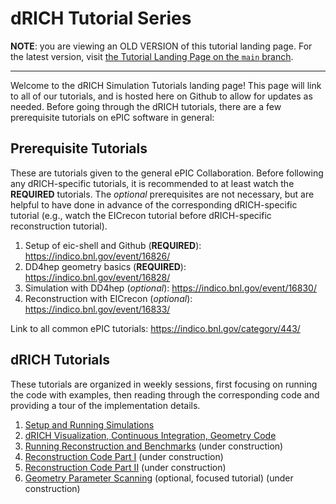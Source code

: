 dRICH Tutorial Series
=====================

**NOTE**: you are viewing an OLD VERSION of this tutorial landing page.
For the latest version, visit
[the Tutorial Landing Page on the `main` branch](https://github.com/eic/drich-dev/blob/main/doc/tutorials/README.md).

---

Welcome to the dRICH Simulation Tutorials landing page! This page will link
to all of our tutorials, and is hosted here on Github to allow for updates
as needed. Before going through the dRICH tutorials, there are a few
prerequisite tutorials on ePIC software in general:

Prerequisite Tutorials
----------------------
These are tutorials given to the general ePIC Collaboration. Before following
any dRICH-specific tutorials, it is recommended to at least watch the
**REQUIRED** tutorials. The _optional_ prerequisites are not necessary, but are
helpful to have done in advance of the corresponding dRICH-specific tutorial
(e.g., watch the EICrecon tutorial before dRICH-specific reconstruction
tutorial).

1. Setup of eic-shell and Github (**REQUIRED**): <https://indico.bnl.gov/event/16826/>
2. DD4hep geometry basics (**REQUIRED**): <https://indico.bnl.gov/event/16828/>
3. Simulation with DD4hep (_optional_): <https://indico.bnl.gov/event/16830/>
4. Reconstruction with EICrecon (_optional_): <https://indico.bnl.gov/event/16833/>

Link to all common ePIC tutorials: <https://indico.bnl.gov/category/443/>

dRICH Tutorials
---------------
These tutorials are organized in weekly sessions, first focusing on running the
code with examples, then reading through the corresponding code and providing a
tour of the implementation details.

1. [Setup and Running Simulations](1-setup-and-running-simulations.md)
2. [dRICH Visualization, Continuous Integration, Geometry Code](2-geometry-code.md)
3. [Running Reconstruction and Benchmarks](3-running-reconstruction.md) (under construction)
4. [Reconstruction Code Part I](4-reconstruction-code-part-1.md) (under construction)
5. [Reconstruction Code Part II](5-reconstruction-code-part-2.md) (under construction)
6. [Geometry Parameter Scanning](6-parameter-scanning.md) (optional, focused tutorial) (under construction)
